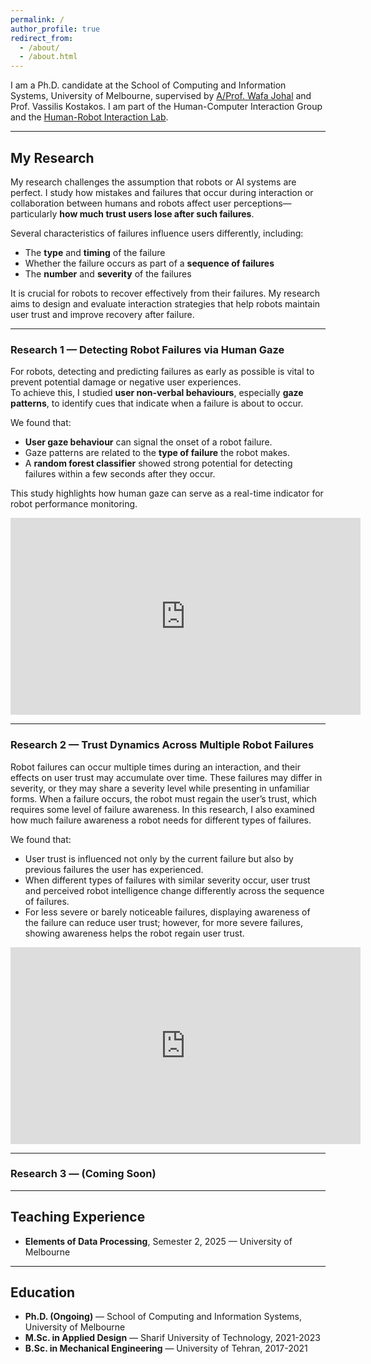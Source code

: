 ```yaml
---
permalink: /
author_profile: true
redirect_from: 
  - /about/
  - /about.html
---
```


I am a Ph.D. candidate at the School of Computing and Information Systems, University of Melbourne, supervised by [A/Prof. Wafa Johal](https://wafa.johal.org/) and Prof. Vassilis Kostakos. I am part of the Human-Computer Interaction Group and the [Human-Robot Interaction Lab](https://chri-lab.github.io/).


---

## My Research

My research challenges the assumption that robots or AI systems are perfect. I study how mistakes and failures that occur during interaction or collaboration between humans and robots affect user perceptions—particularly **how much trust users lose after such failures**.  

Several characteristics of failures influence users differently, including:
- The **type** and **timing** of the failure
- Whether the failure occurs as part of a **sequence of failures**
- The **number** and **severity** of the failures

It is crucial for robots to recover effectively from their failures. My research aims to design and evaluate interaction strategies that help robots maintain user trust and improve recovery after failure.

---

### Research 1 — Detecting Robot Failures via Human Gaze

For robots, detecting and predicting failures as early as possible is vital to prevent potential damage or negative user experiences.  
To achieve this, I studied **user non-verbal behaviours**, especially **gaze patterns**, to identify cues that indicate when a failure is about to occur.  

We found that:
- **User gaze behaviour** can signal the onset of a robot failure.
- Gaze patterns are related to the **type of failure** the robot makes.
- A **random forest classifier** showed strong potential for detecting failures within a few seconds after they occur.

This study highlights how human gaze can serve as a real-time indicator for robot performance monitoring.

<div class="video-embed">
  <iframe width="560" height="315" src="https://www.youtube.com/embed/dQw4w9WgXcQ" title="Research video placeholder" frameborder="0" allow="accelerometer; autoplay; clipboard-write; encrypted-media; gyroscope; picture-in-picture; web-share" allowfullscreen></iframe>
</div>

---

### Research 2 — Trust Dynamics Across Multiple Robot Failures

Robot failures can occur multiple times during an interaction, and their effects on user trust may accumulate over time. These failures may differ in severity, or they may share a severity level while presenting in unfamiliar forms. When a failure occurs, the robot must regain the user’s trust, which requires some level of failure awareness. In this research, I also examined how much failure awareness a robot needs for different types of failures.

We found that:
- User trust is influenced not only by the current failure but also by previous failures the user has experienced.
- When different types of failures with similar severity occur, user trust and perceived robot intelligence change differently across the sequence of failures.
- For less severe or barely noticeable failures, displaying awareness of the failure can reduce user trust; however, for more severe failures, showing awareness helps the robot regain user trust.

<div class="video-embed">
  <iframe width="560" height="315" src="https://www.youtube.com/watch?v=4mW9Y5JS5RM" title="Research video placeholder" frameborder="0" allow="accelerometer; autoplay; clipboard-write; encrypted-media; gyroscope; picture-in-picture; web-share" allowfullscreen></iframe>
</div>


---

### Research 3 — (Coming Soon)

---

## Teaching Experience

- **Elements of Data Processing**, Semester 2, 2025 — University of Melbourne  

---

## Education

- **Ph.D. (Ongoing)** — School of Computing and Information Systems, University of Melbourne  
- **M.Sc. in Applied Design** — Sharif University of Technology, 2021-2023
- **B.Sc. in Mechanical Engineering** — University of Tehran, 2017-2021
